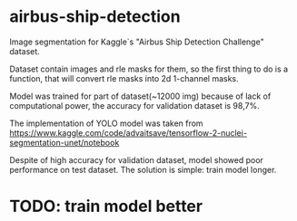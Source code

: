 # airbus-ship-detection
Image segmentation for Kaggle`s "Airbus Ship Detection Challenge" dataset.

Dataset contain images and rle masks for them, so the first thing to do is a function, that will convert rle masks into 2d 1-channel masks.

Model was trained for part of dataset(~12000 img) because of lack of computational power, the accuracy for validation dataset is 98,7%.

The implementation of YOLO model was taken from https://www.kaggle.com/code/advaitsave/tensorflow-2-nuclei-segmentation-unet/notebook

Despite of high accuracy for validation dataset, model showed poor performance on test dataset. The solution is simple: train model longer.

# TODO: train model better

